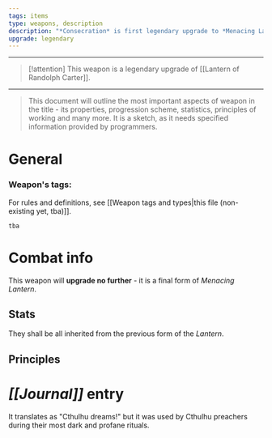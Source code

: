 ```yaml
---
tags: items
type: weapons, description
description: "*Consecration* is first legendary upgrade to *Menacing Lantern* weapon."
upgrade: legendary
---
```


___
>[!attention] This weapon is a legendary upgrade of [[Lantern of Randolph Carter]].
___
>This document will outline the most important aspects of weapon in the title - its properties, progression scheme, statistics, principles of working and many more. It is a sketch, as it needs specified information provided by programmers.

# General



### Weapon's tags:

For rules and definitions, see [[Weapon tags and types|this file (non-existing yet, tba)]].

```tba```

# Combat info

This weapon will **upgrade no further** - it is a final form of *Menacing Lantern*.

## Stats

They shall be all inherited from the previous form of the *Lantern*. 

## Principles


# *[[Journal]]* entry

It translates as "Cthulhu dreams!" but it was used by Cthulhu preachers during their most dark and profane rituals.